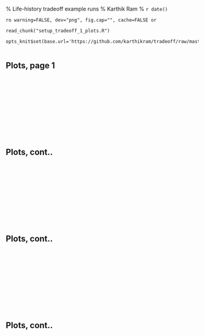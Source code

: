 % Life-history tradeoff example runs
% Karthik Ram
% `r date()`

<!-- Setting up R -->
`ro warning=FALSE, dev="png", fig.cap="", cache=FALSE or`

```{r start, echo=FALSE}
read_chunk("setup_tradeoff_1_plots.R")
```

```{r setup, echo=FALSE}
opts_knit$set(base.url='https://github.com/karthikram/tradeoff/raw/master/docs/figure')
```

```{r Fec_2, echo=TRUE}
```


## Plots, page 1
```{r Fec_2_p1, results="asis", echo=FALSE, cache=TRUE}
```
```{r Fec_2_p1, results="asis", echo=FALSE, cache=TRUE}
```
```{r Fec_2_p2, results="asis", echo=FALSE, cache=TRUE}
```
```{r Fec_2_p3, results="asis", echo=FALSE, cache=TRUE}
```
```{r Fec_2_p4, results="asis", echo=FALSE, cache=TRUE}
```
```{r Fec_2_p5, results="asis", echo=FALSE, cache=TRUE}
```
```{r Fec_2_p6, results="asis", echo=FALSE, cache=TRUE}
```
```{r Fec_2_p7, results="asis", echo=FALSE, cache=TRUE}
```
```{r Fec_2_p8, results="asis", echo=FALSE, cache=TRUE}
```
```{r Fec_2_p10, results="asis", echo=FALSE, cache=TRUE}
```
```{r Fec_2_p11, results="asis", echo=FALSE, cache=TRUE}
```

```{r Fec_4, echo=TRUE}
```

## Plots, cont..
```{r Fec_4_p1, results="asis", echo=FALSE, cache=TRUE}
```
```{r Fec_4_p1, results="asis", echo=FALSE, cache=TRUE}
```
```{r Fec_4_p2, results="asis", echo=FALSE, cache=TRUE}
```
```{r Fec_4_p3, results="asis", echo=FALSE, cache=TRUE}
```
```{r Fec_4_p4, results="asis", echo=FALSE, cache=TRUE}
```
```{r Fec_4_p5, results="asis", echo=FALSE, cache=TRUE}
```
```{r Fec_4_p6, results="asis", echo=FALSE, cache=TRUE}
```
```{r Fec_4_p7, results="asis", echo=FALSE, cache=TRUE}
```
```{r Fec_4_p8, results="asis", echo=FALSE, cache=TRUE}
```
```{r Fec_4_p10, results="asis", echo=FALSE, cache=TRUE}
```
```{r Fec_4_p11, results="asis", echo=FALSE, cache=TRUE}
```


```{r Fec_8, echo=TRUE}
```


## Plots, cont..
```{r Fec_8_p1, results="asis", echo=FALSE, cache=TRUE}
```
```{r Fec_8_p1, results="asis", echo=FALSE, cache=TRUE}
```
```{r Fec_8_p2, results="asis", echo=FALSE, cache=TRUE}
```
```{r Fec_8_p3, results="asis", echo=FALSE, cache=TRUE}
```
```{r Fec_8_p4, results="asis", echo=FALSE, cache=TRUE}
```
```{r Fec_8_p5, results="asis", echo=FALSE, cache=TRUE}
```
```{r Fec_8_p6, results="asis", echo=FALSE, cache=TRUE}
```
```{r Fec_8_p7, results="asis", echo=FALSE, cache=TRUE}
```
```{r Fec_8_p8, results="asis", echo=FALSE, cache=TRUE}
```
```{r Fec_8_p10, results="asis", echo=FALSE, cache=TRUE}
```
```{r Fec_8_p11, results="asis", echo=FALSE, cache=TRUE}
```

```{r Fec_10, echo=TRUE}
```


## Plots, cont..
```{r Fec_10_p1, results="asis", echo=FALSE, cache=TRUE}
```
```{r Fec_10_p1, results="asis", echo=FALSE, cache=TRUE}
```
```{r Fec_10_p2, results="asis", echo=FALSE, cache=TRUE}
```
```{r Fec_10_p3, results="asis", echo=FALSE, cache=TRUE}
```
```{r Fec_10_p4, results="asis", echo=FALSE, cache=TRUE}
```
```{r Fec_10_p5, results="asis", echo=FALSE, cache=TRUE}
```
```{r Fec_10_p6, results="asis", echo=FALSE, cache=TRUE}
```
```{r Fec_10_p7, results="asis", echo=FALSE, cache=TRUE}
```
```{r Fec_10_p8, results="asis", echo=FALSE, cache=TRUE}
```
```{r Fec_10_p10, results="asis", echo=FALSE, cache=TRUE}
```
```{r Fec_10_p11, results="asis", echo=FALSE, cache=TRUE}
```
